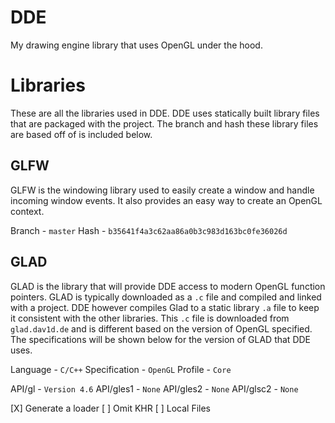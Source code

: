 # DDE
My drawing engine library that uses OpenGL under the hood.

# Libraries

These are all the libraries used in DDE. DDE uses statically built library files that are packaged with the project. The branch and hash these library files are based off of is included below.

## GLFW
GLFW is the windowing library used to easily create a window and handle incoming window events. It also provides an easy way to create an OpenGL context.

Branch - `master`
Hash - `b35641f4a3c62aa86a0b3c983d163bc0fe36026d`

## GLAD
GLAD is the library that will provide DDE access to modern OpenGL function pointers. GLAD is typically downloaded as a `.c` file and compiled and linked with a project. DDE however compiles Glad to a static library `.a` file to keep it consistent with the other libraries. This `.c` file is downloaded from `glad.dav1d.de` and is different based on the version of OpenGL specified. The specifications will be shown below for the version of GLAD that DDE uses.

Language - `C/C++`
Specification - `OpenGL`
Profile - `Core`

API/gl - `Version 4.6`
API/gles1 - `None`
API/gles2 - `None`
API/glsc2 - `None`

[X] Generate a loader
[ ] Omit KHR
[ ] Local Files
